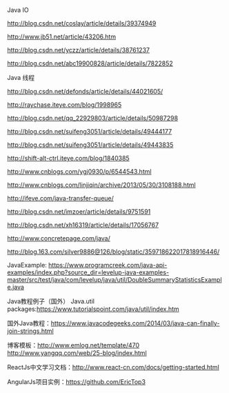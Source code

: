 
Java IO

http://blog.csdn.net/coslay/article/details/39374949

http://www.jb51.net/article/43206.htm

http://blog.csdn.net/yczz/article/details/38761237

http://blog.csdn.net/abc19900828/article/details/7822852

Java 线程

http://blog.csdn.net/defonds/article/details/44021605/

http://raychase.iteye.com/blog/1998965

http://blog.csdn.net/qq_22929803/article/details/50987298

http://blog.csdn.net/suifeng3051/article/details/49444177

http://blog.csdn.net/suifeng3051/article/details/49443835

http://shift-alt-ctrl.iteye.com/blog/1840385

http://www.cnblogs.com/ygj0930/p/6544543.html

http://www.cnblogs.com/linjiqin/archive/2013/05/30/3108188.html

http://ifeve.com/java-transfer-queue/

http://blog.csdn.net/imzoer/article/details/9751591

http://blog.csdn.net/xh16319/article/details/17056767

http://www.concretepage.com/java/

http://blog.163.com/silver9886@126/blog/static/359718622017818916446/

JavaExample:
https://www.programcreek.com/java-api-examples/index.php?source_dir=levelup-java-examples-master/src/test/java/com/levelup/java/util/DoubleSummaryStatisticsExample.java

Java教程例子（国外）
Java.util packages:https://www.tutorialspoint.com/java/util/index.htm

国外Java教程：https://www.javacodegeeks.com/2014/03/java-can-finally-join-strings.html

博客模板：http://www.emlog.net/template/470
http://www.yangqq.com/web/25-blog/index.html

ReactJs中文学习文档：http://www.react-cn.com/docs/getting-started.html

AngularJs项目实例：https://github.com/EricTop3
